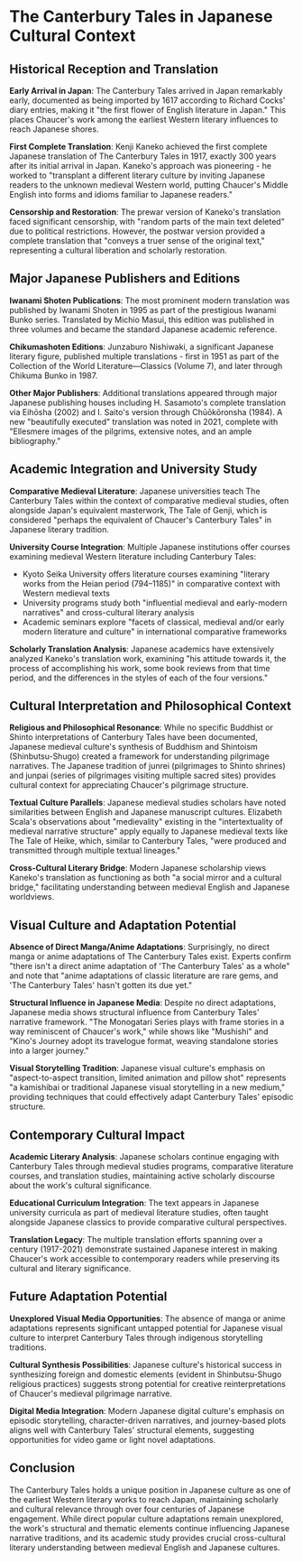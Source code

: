 # The Canterbury Tales in Japanese Cultural Context

## Historical Reception and Translation

**Early Arrival in Japan**: The Canterbury Tales arrived in Japan remarkably early, documented as being imported by 1617 according to Richard Cocks' diary entries, making it "the first flower of English literature in Japan." This places Chaucer's work among the earliest Western literary influences to reach Japanese shores.

**First Complete Translation**: Kenji Kaneko achieved the first complete Japanese translation of The Canterbury Tales in 1917, exactly 300 years after its initial arrival in Japan. Kaneko's approach was pioneering - he worked to "transplant a different literary culture by inviting Japanese readers to the unknown medieval Western world, putting Chaucer's Middle English into forms and idioms familiar to Japanese readers."

**Censorship and Restoration**: The prewar version of Kaneko's translation faced significant censorship, with "random parts of the main text deleted" due to political restrictions. However, the postwar version provided a complete translation that "conveys a truer sense of the original text," representing a cultural liberation and scholarly restoration.

## Major Japanese Publishers and Editions

**Iwanami Shoten Publications**: The most prominent modern translation was published by Iwanami Shoten in 1995 as part of the prestigious Iwanami Bunko series. Translated by Michio Masui, this edition was published in three volumes and became the standard Japanese academic reference.

**Chikumashoten Editions**: Junzaburo Nishiwaki, a significant Japanese literary figure, published multiple translations - first in 1951 as part of the Collection of the World Literature—Classics (Volume 7), and later through Chikuma Bunko in 1987.

**Other Major Publishers**: Additional translations appeared through major Japanese publishing houses including H. Sasamoto's complete translation via Eihōsha (2002) and I. Saito's version through Chūōkōronsha (1984). A new "beautifully executed" translation was noted in 2021, complete with "Ellesmere images of the pilgrims, extensive notes, and an ample bibliography."

## Academic Integration and University Study

**Comparative Medieval Literature**: Japanese universities teach The Canterbury Tales within the context of comparative medieval studies, often alongside Japan's equivalent masterwork, The Tale of Genji, which is considered "perhaps the equivalent of Chaucer's Canterbury Tales" in Japanese literary tradition.

**University Course Integration**: Multiple Japanese institutions offer courses examining medieval Western literature including Canterbury Tales:
- Kyoto Seika University offers literature courses examining "literary works from the Heian period (794–1185)" in comparative context with Western medieval texts
- University programs study both "influential medieval and early-modern narratives" and cross-cultural literary analysis
- Academic seminars explore "facets of classical, medieval and/or early modern literature and culture" in international comparative frameworks

**Scholarly Translation Analysis**: Japanese academics have extensively analyzed Kaneko's translation work, examining "his attitude towards it, the process of accomplishing his work, some book reviews from that time period, and the differences in the styles of each of the four versions."

## Cultural Interpretation and Philosophical Context

**Religious and Philosophical Resonance**: While no specific Buddhist or Shinto interpretations of Canterbury Tales have been documented, Japanese medieval culture's synthesis of Buddhism and Shintoism (Shinbutsu-Shugo) created a framework for understanding pilgrimage narratives. The Japanese tradition of junrei (pilgrimages to Shinto shrines) and junpai (series of pilgrimages visiting multiple sacred sites) provides cultural context for appreciating Chaucer's pilgrimage structure.

**Textual Culture Parallels**: Japanese medieval studies scholars have noted similarities between English and Japanese manuscript cultures. Elizabeth Scala's observations about "medievality" existing in the "intertextuality of medieval narrative structure" apply equally to Japanese medieval texts like The Tale of Heike, which, similar to Canterbury Tales, "were produced and transmitted through multiple textual lineages."

**Cross-Cultural Literary Bridge**: Modern Japanese scholarship views Kaneko's translation as functioning as both "a social mirror and a cultural bridge," facilitating understanding between medieval English and Japanese worldviews.

## Visual Culture and Adaptation Potential

**Absence of Direct Manga/Anime Adaptations**: Surprisingly, no direct manga or anime adaptations of The Canterbury Tales exist. Experts confirm "there isn't a direct anime adaptation of 'The Canterbury Tales' as a whole" and note that "anime adaptations of classic literature are rare gems, and 'The Canterbury Tales' hasn't gotten its due yet."

**Structural Influence in Japanese Media**: Despite no direct adaptations, Japanese media shows structural influence from Canterbury Tales' narrative framework. "The Monogatari Series plays with frame stories in a way reminiscent of Chaucer's work," while shows like "Mushishi" and "Kino's Journey adopt its travelogue format, weaving standalone stories into a larger journey."

**Visual Storytelling Tradition**: Japanese visual culture's emphasis on "aspect-to-aspect transition, limited animation and pillow shot" represents "a kamishibai or traditional Japanese visual storytelling in a new medium," providing techniques that could effectively adapt Canterbury Tales' episodic structure.

## Contemporary Cultural Impact

**Academic Literary Analysis**: Japanese scholars continue engaging with Canterbury Tales through medieval studies programs, comparative literature courses, and translation studies, maintaining active scholarly discourse about the work's cultural significance.

**Educational Curriculum Integration**: The text appears in Japanese university curricula as part of medieval literature studies, often taught alongside Japanese classics to provide comparative cultural perspectives.

**Translation Legacy**: The multiple translation efforts spanning over a century (1917-2021) demonstrate sustained Japanese interest in making Chaucer's work accessible to contemporary readers while preserving its cultural and literary significance.

## Future Adaptation Potential

**Unexplored Visual Media Opportunities**: The absence of manga or anime adaptations represents significant untapped potential for Japanese visual culture to interpret Canterbury Tales through indigenous storytelling traditions.

**Cultural Synthesis Possibilities**: Japanese culture's historical success in synthesizing foreign and domestic elements (evident in Shinbutsu-Shugo religious practices) suggests strong potential for creative reinterpretations of Chaucer's medieval pilgrimage narrative.

**Digital Media Integration**: Modern Japanese digital culture's emphasis on episodic storytelling, character-driven narratives, and journey-based plots aligns well with Canterbury Tales' structural elements, suggesting opportunities for video game or light novel adaptations.

## Conclusion

The Canterbury Tales holds a unique position in Japanese culture as one of the earliest Western literary works to reach Japan, maintaining scholarly and cultural relevance through over four centuries of Japanese engagement. While direct popular culture adaptations remain unexplored, the work's structural and thematic elements continue influencing Japanese narrative traditions, and its academic study provides crucial cross-cultural literary understanding between medieval English and Japanese cultures.